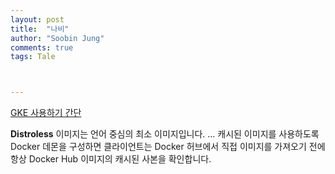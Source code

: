 ```yaml
---
layout: post
title:  "나비"
author: "Soobin Jung"
comments: true
tags: Tale



---
```




[GKE 사용하기 간단](https://velog.io/@lhbbbb/%EC%B4%88%EB%B3%B4%EA%B0%9C%EB%B0%9C%EC%9E%90%EC%9D%98-Kubernetes-%EC%82%AC%EC%9A%A9%ED%95%B4%EB%B3%B4%EA%B8%B0-1feat.-GCP)

**Distroless** 이미지는 언어 중심의 최소 이미지입니다. ... 캐시된 이미지를 사용하도록 Docker 데몬을 구성하면 클라이언트는 Docker 허브에서 직접 이미지를 가져오기 전에 항상 Docker Hub 이미지의 캐시된 사본을 확인합니다.